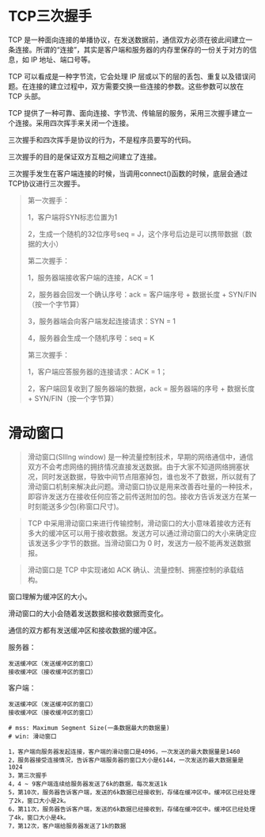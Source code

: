 # TCP三次握手
TCP 是一种面向连接的单播协议，在发送数据前，通信双方必须在彼此间建立一条连接。所谓的“连接”，其实是客户端和服务器的内存里保存的一份关于对方的信息，如 IP 地址、端口号等。

TCP 可以看成是一种字节流，它会处理 IP 层或以下的层的丢包、重复以及错误问题。在连接的建立过程中，双方需要交换一些连接的参数。这些参数可以放在 TCP 头部。

TCP 提供了一种可靠、面向连接、字节流、传输层的服务，采用三次握手建立一个连接。采用四次挥手来关闭一个连接。

三次握手和四次挥手是协议的行为，不是程序员要写的代码。

三次握手的目的是保证双方互相之间建立了连接。

三次握手发生在客户端连接的时候，当调用connect()函数的时候，底层会通过TCP协议进行三次握手。

> 第一次握手：
> 
> 1，客户端将SYN标志位置为1
> 
> 2，生成一个随机的32位序号seq = J，这个序号后边是可以携带数据（数据的大小）
> 
> 第二次握手：
> 
> 1，服务器端接收客户端的连接，ACK = 1
>
> 2，服务器会回发一个确认序号：ack = 客户端序号 + 数据长度 + SYN/FIN（按一个字节算）
>
> 3，服务器端会向客户端发起连接请求：SYN = 1
>
> 4，服务器会生成一个随机序号：seq = K
>
> 第三次握手：
>
> 1，客户端应答服务器的连接请求：ACK = 1；
>
> 2，客户端回复收到了服务器端的数据，ack = 服务器端的序号 + 数据长度 + SYN/FIN（按一个字节算）

# 滑动窗口

> 滑动窗口(SllIng window) 是一种流量控制技术，早期的网络通信中，通信双方不会考虑网络的拥挤情况直接发送数据。由于大家不知道网络拥塞状况，同时发送数据，导致中间节点阻塞掉包，谁也发不了数据，所以就有了滑动窗口机制来解决此问题。滑动窗口协议是用来改善吞吐量的一种技术，即容许发送方在接收任何应答之前传送附加的包。接收方告诉发送方在某一时刻能送多少包(称窗口尺寸)。

> TCP 中采用滑动窗口来进行传输控制，滑动窗口的大小意味着接收方还有多大的缓冲区可以用于接收数据。发送方可以通过滑动窗口的大小来确定应该发送多少字节的数据。当滑动窗口为 0 时，发送方一般不能再发送数据报。

> 滑动窗口是 TCP 中实现诸如 ACK 确认、流量控制、拥塞控制的承载结构。

窗口理解为缓冲区的大小。

滑动窗口的大小会随着发送数据和接收数据而变化。

通信的双方都有发送缓冲区和接收数据的缓冲区。

服务器：
    
    发送缓冲区（发送缓冲区的窗口）
    接收缓冲区（接收缓冲区的窗口）

客户端：

    发送缓冲区（发送缓冲区的窗口）
    接收缓冲区（接收缓冲区的窗口）

```
# mss: Maximum Segment Size(一条数据最大的数据量)
# win: 滑动窗口

1，客户端向服务器发起连接，客户端的滑动窗口是4096，一次发送的最大数据量是1460
2，服务器接受连接情况，告诉客户端服务器的窗口大小是6144，一次发送的最大数据量是1024
3，第三次握手
4，4 ~ 9客户端连续给服务器发送了6k的数据，每次发送1k
5，第10次，服务器告诉客户端，发送的6k数据已经接收到，存储在缓冲区中。缓冲区已经处理了2k，窗口大小是2k。
6，第11次，服务器告诉客户端，发送的6k数据已经接收到，存储在缓冲区中。缓冲区已经处理了4k，窗口大小是4k。
7，第12次，客户端给服务器发送了1k的数据
```




